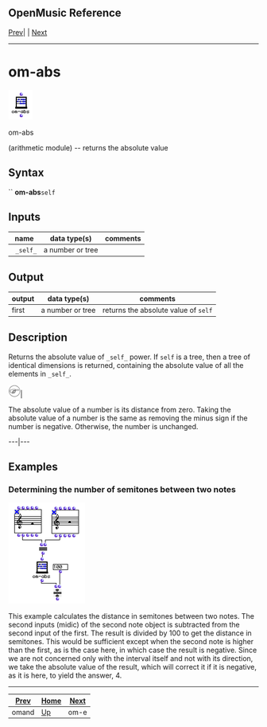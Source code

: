 OpenMusic Reference  
---  
[Prev](omand)| | [Next](om-e)  
  
* * *

# om-abs

![](figures/functions/arithmetic/om-abs.png)

  
  
om-abs  
  
(arithmetic module) \-- returns the absolute value  

## Syntax

`` **om-abs**` self `

## Inputs

name| data type(s)| comments  
---|---|---  
` _self_`|  a number or tree|  
  
## Output

output| data type(s)| comments  
---|---|---  
first| a number or tree| returns the absolute value of `self`  
  
## Description

Returns the absolute value of `_self_` power. If `self` is a tree, then a tree
of identical dimensions is returned, containing the absolute value of all the
elements in `_self_`.

![Note](figures/images/note.gif)|

The absolute value of a number is its distance from zero. Taking the absolute
value of a number is the same as removing the minus sign if the number is
negative. Otherwise, the number is unchanged.  
  
---|---  
  
## Examples

### Determining the number of semitones between two notes

![](figures/functions/arithmetic/om-absEX.png)

This example calculates the distance in semitones between two notes. The
second inputs (midic) of the second note object is subtracted from the second
input of the first. The result is divided by 100 to get the distance in
semitones. This would be sufficient except when the second note is higher than
the first, as is the case here, in which case the result is negative. Since we
are not concerned only with the interval itself and not with its direction, we
take the absolute value of the result, which will correct it if it is
negative, as it is here, to yield the answer, 4.

* * *

[Prev](omand)| [Home](index)| [Next](om-e)  
---|---|---  
omand| [Up](funcref.main)| om-e

